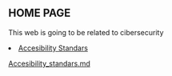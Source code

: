 
<html>
  <head>

  </head>

  <body>
  <h2>HOME PAGE</h2>
<p>This web is going to be related to cibersecurity</p>
  </body>
 </html>
<li><a href="accesibility_standars.html">Accesibility Standars</a></li>
<p><a href="https://joaquinfernandez123.github.io/">Accesibility_standars.md</a></p>
